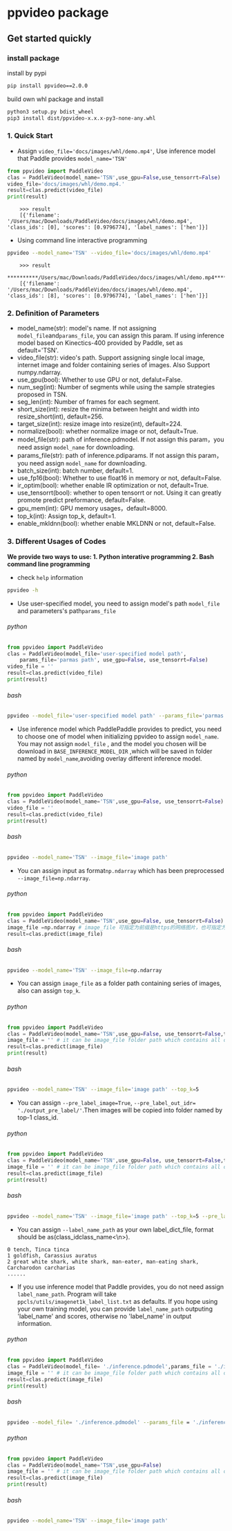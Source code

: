 # ppvideo package

## Get started quickly

### install package

install by pypi
```bash
pip install ppvideo==2.0.0
```

build own whl package and install
```bash
python3 setup.py bdist_wheel
pip3 install dist/ppvideo-x.x.x-py3-none-any.whl
```

### 1. Quick Start

* Assign `video_file='docs/images/whl/demo.mp4'`, Use inference model that Paddle provides `model_name='TSN'`


```python
from ppvideo import PaddleVideo
clas = PaddleVideo(model_name='TSN',use_gpu=False,use_tensorrt=False)
video_file='docs/images/whl/demo.mp4.'
result=clas.predict(video_file)
print(result)
```

```
    >>> result
    [{'filename': '/Users/mac/Downloads/PaddleVideo/docs/images/whl/demo.mp4', 'class_ids': [0], 'scores': [0.9796774], 'label_names': ['hen']}]
```

* Using command line interactive programming
```bash
ppvideo --model_name='TSN' --video_file='docs/images/whl/demo.mp4'
```

```
    >>> result
    **********/Users/mac/Downloads/PaddleVideo/docs/images/whl/demo.mp4**********
    [{'filename': '/Users/mac/Downloads/PaddleVideo/docs/images/whl/demo.mp4', 'class_ids': [8], 'scores': [0.9796774], 'label_names': ['hen']}]
```

### 2. Definition of Parameters
* model_name(str): model's name. If not assigning `model_file`and`params_file`, you can assign this param. If using inference model based on Kinectics-400 provided by Paddle, set as default='TSN'.
* video_file(str): video's path. Support assigning single local image, internet image and folder containing series of images. Also Support numpy.ndarray.
* use_gpu(bool): Whether to use GPU or not, defalut=False.
* num_seg(int): Number of segments while using the sample strategies proposed in TSN.
* seg_len(int): Number of frames for each segment.
* short_size(int): resize the minima between height and width into resize_short(int), default=256.
* target_size(int): resize image into resize(int), default=224.
* normalize(bool): whether normalize image or not, default=True.
* model_file(str): path of inference.pdmodel. If not assign this param，you need assign `model_name` for downloading.
* params_file(str): path of inference.pdiparams. If not assign this param，you need assign `model_name` for downloading.
* batch_size(int): batch number, default=1.
* use_fp16(bool): Whether to use float16 in memory or not, default=False.
* ir_optim(bool): whether enable IR optimization or not, default=True.
* use_tensorrt(bool): whether to open tensorrt or not. Using it can greatly promote predict preformance, default=False.
* gpu_mem(int): GPU memory usages，default=8000.
* top_k(int): Assign top_k, default=1.
* enable_mkldnn(bool): whether enable MKLDNN or not, default=False.


### 3. Different Usages of Codes

**We provide two ways to use: 1. Python interative programming 2. Bash command line programming**

* check `help` information
```bash
ppvideo -h
```

* Use user-specified model, you need to assign model's path `model_file` and parameters's path`params_file`

###### python
```python
from ppvideo import PaddleVideo
clas = PaddleVideo(model_file='user-specified model path',
    params_file='parmas path', use_gpu=False, use_tensorrt=False)
video_file = ''
result=clas.predict(video_file)
print(result)
```

###### bash
```bash
ppvideo --model_file='user-specified model path' --params_file='parmas path' --image_file='image path'
```

* Use inference model which PaddlePaddle provides to predict, you need to choose one of model when initializing ppvideo to assign `model_name`. You may not assign `model_file` , and the model you chosen will be download in `BASE_INFERENCE_MODEL_DIR` ,which will be saved in folder named by `model_name`,avoiding overlay different inference model.

###### python
```python
from ppvideo import PaddleVideo
clas = PaddleVideo(model_name='TSN',use_gpu=False, use_tensorrt=False)
video_file = ''
result=clas.predict(video_file)
print(result)
```

###### bash
```bash
ppvideo --model_name='TSN' --image_file='image path'
```

* You can assign input as format`np.ndarray` which has been preprocessed `--image_file=np.ndarray`.

###### python
```python
from ppvideo import PaddleVideo
clas = PaddleVideo(model_name='TSN',use_gpu=False, use_tensorrt=False)
image_file =np.ndarray # image_file 可指定为前缀是https的网络图片，也可指定为本地图片
result=clas.predict(image_file)
```

###### bash
```bash
ppvideo --model_name='TSN' --image_file=np.ndarray
```


* You can assign `image_file` as a folder path containing series of images, also can assign `top_k`.

###### python
```python
from ppvideo import PaddleVideo
clas = PaddleVideo(model_name='TSN',use_gpu=False, use_tensorrt=False,top_k=5)
image_file = '' # it can be image_file folder path which contains all of images you want to predict.
result=clas.predict(image_file)
print(result)
```

###### bash
```bash
ppvideo --model_name='TSN' --image_file='image path' --top_k=5
```

* You can assign `--pre_label_image=True`, `--pre_label_out_idr= './output_pre_label/'`.Then images will be copied into folder named by top-1 class_id.

###### python
```python
from ppvideo import PaddleVideo
clas = PaddleVideo(model_name='TSN',use_gpu=False, use_tensorrt=False,top_k=5, pre_label_image=True,pre_label_out_idr='./output_pre_label/')
image_file = '' # it can be image_file folder path which contains all of images you want to predict.
result=clas.predict(image_file)
print(result)
```

###### bash
```bash
ppvideo --model_name='TSN' --image_file='image path' --top_k=5 --pre_label_image=True --pre_label_out_idr='./output_pre_label/'
```

* You can assign `--label_name_path` as your own label_dict_file, format should be as(class_id<space>class_name<\n>).

```
0 tench, Tinca tinca
1 goldfish, Carassius auratus
2 great white shark, white shark, man-eater, man-eating shark, Carcharodon carcharias
......
```

* If you use inference model that Paddle provides, you do not need assign `label_name_path`. Program will take `ppcls/utils/imagenet1k_label_list.txt` as defaults. If you hope using your own training model, you can provide `label_name_path` outputing 'label_name' and scores, otherwise no 'label_name' in output information.

###### python
```python
from ppvideo import PaddleVideo
clas = PaddleVideo(model_file= './inference.pdmodel',params_file = './inference.pdiparams',label_name_path='./ppcls/utils/imagenet1k_label_list.txt',use_gpu=False)
image_file = '' # it can be image_file folder path which contains all of images you want to predict.
result=clas.predict(image_file)
print(result)
```

###### bash
```bash
ppvideo --model_file= './inference.pdmodel' --params_file = './inference.pdiparams' --image_file='image path' --label_name_path='./ppcls/utils/imagenet1k_label_list.txt'
```

###### python
```python
from ppvideo import PaddleVideo
clas = PaddleVideo(model_name='TSN',use_gpu=False)
image_file = '' # it can be image_file folder path which contains all of images you want to predict.
result=clas.predict(image_file)
print(result)
```

###### bash
```bash
ppvideo --model_name='TSN' --image_file='image path'
```